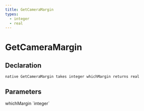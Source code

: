 ```yaml
---
title: GetCameraMargin
types:
  - integer
  - real
---
```


# GetCameraMargin

## Declaration

```
native GetCameraMargin takes integer whichMargin returns real
```

## Parameters
<dl>
  <dt>whichMargin `integer`</dt>
  <dd></dd>
</dl>
